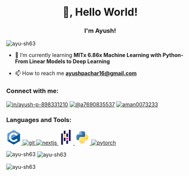 <h1 align="center">👋, Hello World!</h1>
<h3 align="center"> I'm Ayush! </h3>

<p align="left"> <img src="https://komarev.com/ghpvc/?username=ayu-sh63&label=Profile%20views&color=0e75b6&style=flat" alt="ayu-sh63" /> </p>

- 🌱 I’m currently learning **MITx 6.86x Machine Learning with Python-From Linear Models to Deep Learning**

- 📫 How to reach me **ayushpachar16@gmail.com**

<h3 align="left">Connect with me:</h3>
<p align="left">
<a href="https://linkedin.com/in/in/ayush-p-898331210" target="blank"><img align="center" src="https://raw.githubusercontent.com/rahuldkjain/github-profile-readme-generator/master/src/images/icons/Social/linked-in-alt.svg" alt="in/ayush-p-898331210" height="30" width="40" /></a>
<a href="https://medium.com/@a7690835537" target="blank"><img align="center" src="https://raw.githubusercontent.com/rahuldkjain/github-profile-readme-generator/master/src/images/icons/Social/medium.svg" alt="@a7690835537" height="30" width="40" /></a>
<a href="https://discord.gg/aman0073233" target="blank"><img align="center" src="https://raw.githubusercontent.com/rahuldkjain/github-profile-readme-generator/master/src/images/icons/Social/discord.svg" alt="aman0073233" height="30" width="40" /></a>
</p>

<h3 align="left">Languages and Tools:</h3>
<p align="left"> <a href="https://www.cprogramming.com/" target="_blank" rel="noreferrer"> <img src="https://raw.githubusercontent.com/devicons/devicon/master/icons/c/c-original.svg" alt="c" width="40" height="40"/> </a> <a href="https://git-scm.com/" target="_blank" rel="noreferrer"> <img src="https://www.vectorlogo.zone/logos/git-scm/git-scm-icon.svg" alt="git" width="40" height="40"/> </a> <a href="https://nextjs.org/" target="_blank" rel="noreferrer"> <img src="https://cdn.worldvectorlogo.com/logos/nextjs-2.svg" alt="nextjs" width="40" height="40"/> </a> <a href="https://pandas.pydata.org/" target="_blank" rel="noreferrer"> <img src="https://raw.githubusercontent.com/devicons/devicon/2ae2a900d2f041da66e950e4d48052658d850630/icons/pandas/pandas-original.svg" alt="pandas" width="40" height="40"/> </a> <a href="https://www.python.org" target="_blank" rel="noreferrer"> <img src="https://raw.githubusercontent.com/devicons/devicon/master/icons/python/python-original.svg" alt="python" width="40" height="40"/> </a> <a href="https://pytorch.org/" target="_blank" rel="noreferrer"> <img src="https://www.vectorlogo.zone/logos/pytorch/pytorch-icon.svg" alt="pytorch" width="40" height="40"/> </a> </p>

<p><img align="left" src="https://github-readme-stats.vercel.app/api/top-langs?username=ayu-sh63&show_icons=true&locale=en&layout=compact" alt="ayu-sh63" /></p>

<p>&nbsp;<img align="center" src="https://github-readme-stats.vercel.app/api?username=ayu-sh63&show_icons=true&locale=en" alt="ayu-sh63" /></p>

<p><img align="center" src="https://github-readme-streak-stats.herokuapp.com/?user=ayu-sh63&" alt="ayu-sh63" /></p>
